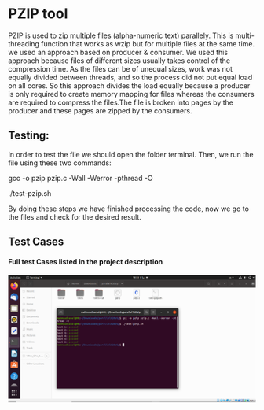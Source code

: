 
# PZIP tool

PZIP is used to zip multiple files (alpha-numeric text) parallely. This is multi-threading function that works as wzip but for multiple files at the same time.
we used an approach based on producer & consumer. We used this approach because files of different sizes usually takes control of the compression time. As the files can be of unequal sizes, work was not equally divided between threads, and so the process did not put equal load on all cores. So this approach divides 
the load equally because a producer is only required to create memory mapping for files whereas the consumers are required to compress the files.The file is broken into pages by the producer and these pages are zipped by the consumers. 


## Testing:
In order to test the file we should open the folder terminal. Then, we run the file using these two commands:

gcc -o pzip pzip.c -Wall -Werror -pthread -O

./test-pzip.sh

By doing these steps we have finished processing the code, now we go to the files and check for the desired result.

## Test Cases

#### Full test Cases listed in the project description 
![](https://github.com/MahmoudKamal01/OS-project-1/blob/main/PZIP/parallelzip.PNG)



